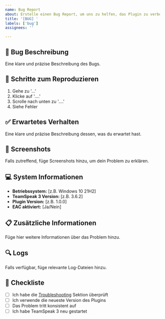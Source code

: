 ```yaml
---
name: Bug Report
about: Erstelle einen Bug Report, um uns zu helfen, das Plugin zu verbessern
title: '[BUG] '
labels: ['bug']
assignees: ''

---
```


## 🐛 Bug Beschreibung
Eine klare und präzise Beschreibung des Bugs.

## 🔄 Schritte zum Reproduzieren
1. Gehe zu '...'
2. Klicke auf '....'
3. Scrolle nach unten zu '....'
4. Siehe Fehler

## ✅ Erwartetes Verhalten
Eine klare und präzise Beschreibung dessen, was du erwartet hast.

## 📸 Screenshots
Falls zutreffend, füge Screenshots hinzu, um dein Problem zu erklären.

## 💻 System Informationen
- **Betriebssystem:** [z.B. Windows 10 21H2]
- **TeamSpeak 3 Version:** [z.B. 3.6.2]
- **Plugin Version:** [z.B. 1.0.0]
- **EAC aktiviert:** [Ja/Nein]

## 📋 Zusätzliche Informationen
Füge hier weitere Informationen über das Problem hinzu.

## 🔍 Logs
Falls verfügbar, füge relevante Log-Dateien hinzu.

## 📝 Checkliste
- [ ] Ich habe die [Troubleshooting](../README.md#-troubleshooting) Sektion überprüft
- [ ] Ich verwende die neueste Version des Plugins
- [ ] Das Problem tritt konsistent auf
- [ ] Ich habe TeamSpeak 3 neu gestartet 